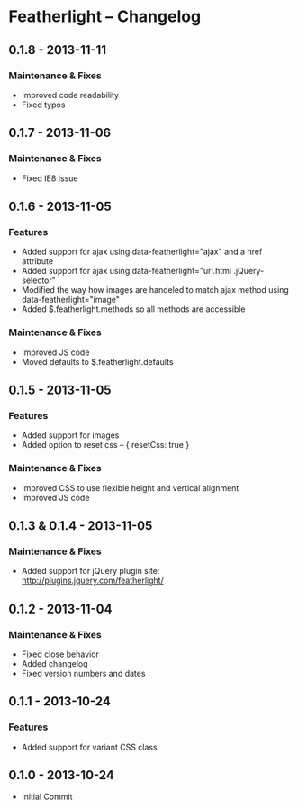 Featherlight – Changelog
===================================


0.1.8 - 2013-11-11
-----------------------------------
### Maintenance & Fixes
* Improved code readability
* Fixed typos


0.1.7 - 2013-11-06
-----------------------------------
### Maintenance & Fixes
* Fixed IE8 Issue


0.1.6 - 2013-11-05
-----------------------------------
### Features
* Added support for ajax using data-featherlight="ajax" and a href attribute
* Added support for ajax using data-featherlight="url.html .jQuery-selector"
* Modified the way how images are handeled to match ajax method using data-featherlight="image"
* Added $.featherlight.methods so all methods are accessible

### Maintenance & Fixes
* Improved JS code
* Moved defaults to $.featherlight.defaults


0.1.5 - 2013-11-05
-----------------------------------
### Features
* Added support for images
* Added option to reset css – { resetCss: true }

### Maintenance & Fixes
* Improved CSS to use flexible height and vertical alignment
* Improved JS code


0.1.3 & 0.1.4 - 2013-11-05
-----------------------------------
### Maintenance & Fixes
* Added support for jQuery plugin site: http://plugins.jquery.com/featherlight/


0.1.2 - 2013-11-04
-----------------------------------
### Maintenance & Fixes
* Fixed close behavior
* Added changelog
* Fixed version numbers and dates


0.1.1 - 2013-10-24
-----------------------------------
### Features
* Added support for variant CSS class


0.1.0 - 2013-10-24
-----------------------------------

* Initial Commit